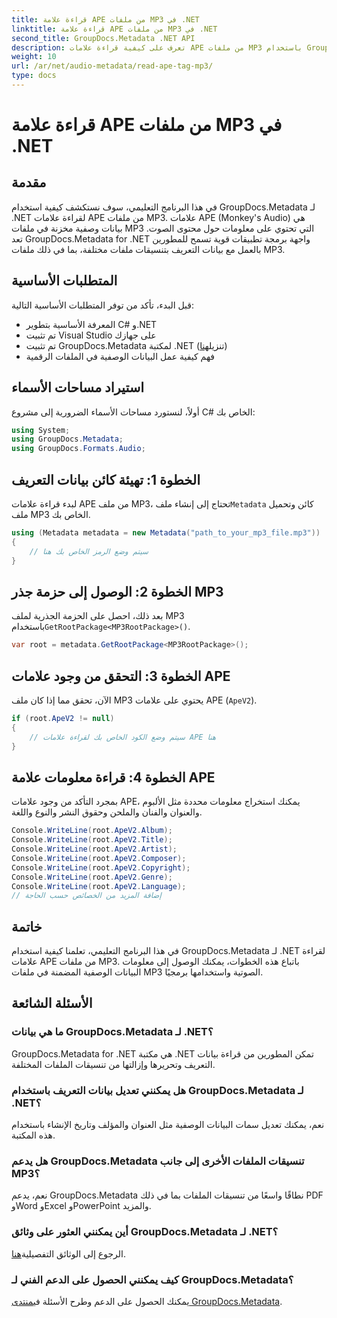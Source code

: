 ```yaml
---
title: قراءة علامة APE من ملفات MP3 في .NET
linktitle: قراءة علامة APE من ملفات MP3 في .NET
second_title: GroupDocs.Metadata .NET API
description: تعرف على كيفية قراءة علامات APE من ملفات MP3 باستخدام GroupDocs.Metadata لـ .NET. استكشف استخراج البيانات التعريفية في لغة C# مع إرشادات خطوة بخطوة.
weight: 10
url: /ar/net/audio-metadata/read-ape-tag-mp3/
type: docs
---
```

# قراءة علامة APE من ملفات MP3 في .NET

## مقدمة
في هذا البرنامج التعليمي، سوف نستكشف كيفية استخدام GroupDocs.Metadata لـ .NET لقراءة علامات APE من ملفات MP3. علامات APE (Monkey's Audio) هي بيانات وصفية مخزنة في ملفات MP3 التي تحتوي على معلومات حول محتوى الصوت. تعد GroupDocs.Metadata for .NET واجهة برمجة تطبيقات قوية تسمح للمطورين بالعمل مع بيانات التعريف بتنسيقات ملفات مختلفة، بما في ذلك ملفات MP3.
## المتطلبات الأساسية
قبل البدء، تأكد من توفر المتطلبات الأساسية التالية:
- المعرفة الأساسية بتطوير C# و.NET
- تم تثبيت Visual Studio على جهازك
-  تم تثبيت GroupDocs.Metadata لمكتبة .NET (تنزيل[هنا](https://releases.groupdocs.com/metadata/net/))
- فهم كيفية عمل البيانات الوصفية في الملفات الرقمية

## استيراد مساحات الأسماء
أولاً، لنستورد مساحات الأسماء الضرورية إلى مشروع C# الخاص بك:
```csharp
using System;
using GroupDocs.Metadata;
using GroupDocs.Formats.Audio;
```
## الخطوة 1: تهيئة كائن بيانات التعريف
 لبدء قراءة علامات APE من ملف MP3، تحتاج إلى إنشاء ملف`Metadata` كائن وتحميل ملف MP3 الخاص بك.
```csharp
using (Metadata metadata = new Metadata("path_to_your_mp3_file.mp3"))
{
    // سيتم وضع الرمز الخاص بك هنا
}
```
## الخطوة 2: الوصول إلى حزمة جذر MP3
 بعد ذلك، احصل على الحزمة الجذرية لملف MP3 باستخدام`GetRootPackage<MP3RootPackage>()`.
```csharp
var root = metadata.GetRootPackage<MP3RootPackage>();
```
## الخطوة 3: التحقق من وجود علامات APE
الآن، تحقق مما إذا كان ملف MP3 يحتوي على علامات APE (`ApeV2`).
```csharp
if (root.ApeV2 != null)
{
    // سيتم وضع الكود الخاص بك لقراءة علامات APE هنا
}
```
## الخطوة 4: قراءة معلومات علامة APE
بمجرد التأكد من وجود علامات APE، يمكنك استخراج معلومات محددة مثل الألبوم والعنوان والفنان والملحن وحقوق النشر والنوع واللغة.
```csharp
Console.WriteLine(root.ApeV2.Album);
Console.WriteLine(root.ApeV2.Title);
Console.WriteLine(root.ApeV2.Artist);
Console.WriteLine(root.ApeV2.Composer);
Console.WriteLine(root.ApeV2.Copyright);
Console.WriteLine(root.ApeV2.Genre);
Console.WriteLine(root.ApeV2.Language);
// إضافة المزيد من الخصائص حسب الحاجة
```

## خاتمة
في هذا البرنامج التعليمي، تعلمنا كيفية استخدام GroupDocs.Metadata لـ .NET لقراءة علامات APE من ملفات MP3. باتباع هذه الخطوات، يمكنك الوصول إلى معلومات البيانات الوصفية المضمنة في ملفات MP3 الصوتية واستخدامها برمجيًا.

## الأسئلة الشائعة
### ما هي بيانات GroupDocs.Metadata لـ .NET؟
GroupDocs.Metadata for .NET هي مكتبة .NET تمكن المطورين من قراءة بيانات التعريف وتحريرها وإزالتها من تنسيقات الملفات المختلفة.
### هل يمكنني تعديل بيانات التعريف باستخدام GroupDocs.Metadata لـ .NET؟
نعم، يمكنك تعديل سمات البيانات الوصفية مثل العنوان والمؤلف وتاريخ الإنشاء باستخدام هذه المكتبة.
### هل يدعم GroupDocs.Metadata تنسيقات الملفات الأخرى إلى جانب MP3؟
نعم، يدعم GroupDocs.Metadata نطاقًا واسعًا من تنسيقات الملفات بما في ذلك PDF وWord وExcel وPowerPoint والمزيد.
### أين يمكنني العثور على وثائق GroupDocs.Metadata لـ .NET؟
 الرجوع إلى الوثائق التفصيلية[هنا](https://tutorials.groupdocs.com/metadata/net/).
### كيف يمكنني الحصول على الدعم الفني لـ GroupDocs.Metadata؟
 يمكنك الحصول على الدعم وطرح الأسئلة في[منتدى GroupDocs.Metadata](https://forum.groupdocs.com/c/metadata/14).